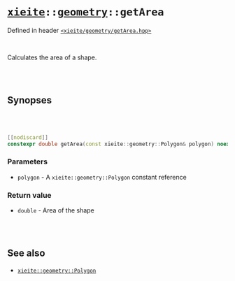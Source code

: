 # [`xieite`](../../README.md)`::`[`geometry`](../../docs/geometry.md)`::getArea`
Defined in header [`<xieite/geometry/getArea.hpp>`](../../include/xieite/geometry/getArea.hpp)

<br/>

Calculates the area of a shape.

<br/><br/>

## Synopses

<br/><br/>

```cpp
[[nodiscard]]
constexpr double getArea(const xieite::geometry::Polygon& polygon) noexcept;
```
### Parameters
- `polygon` - A `xieite::geometry::Polygon` constant reference
### Return value
- `double` - Area of the shape

<br/><br/>

## See also
- [`xieite::geometry::Polygon`](../../docs/geometry/Polygon.md)
